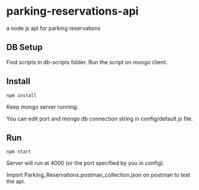 # parking-reservations-api
a node js api for parking reservations

## DB Setup
Find scripts in db-scripts folder. Run the script on mongo client.

## Install

``` cli
npm install
```

Keep mongo server running.

You can edit port and mongo db connection string in config/default.js file.

## Run

``` cli
npm start
```

Server will run at 4000 (or the port specified by you in config).

Import Parking_Reservations.postman_collection.json on postman to test the api.